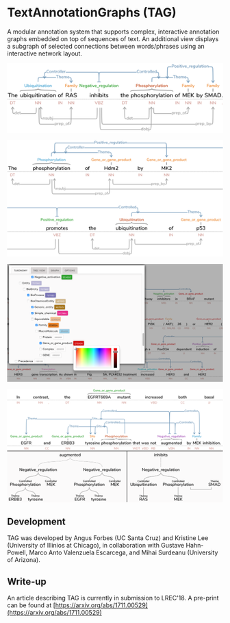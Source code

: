 # TextAnnotationGraphs (TAG)
A modular annotation system that supports complex, interactive annotation graphs embedded on top of sequences of text. An additional view displays a subgraph of selected connections between words/phrases using an interactive network layout.

![TAG](/figs/OneRow.png)


![TAG](/figs/TwoRows.png)


![TAG](/figs/taxonomyColors.png)


![TAG](/figs/trees.png)


## Development
TAG was developed by Angus Forbes (UC Santa Cruz) and Kristine Lee (University of Illinios at Chicago), in collaboration with Gustave Hahn-Powell, Marco Anto Valenzuela Escarcega, and Mihai Surdeanu (University of Arizona).

## Write-up
An article describing TAG is currently in submission to LREC'18. A pre-print can be found at [https://arxiv.org/abs/1711.00529](https://arxiv.org/abs/1711.00529)







